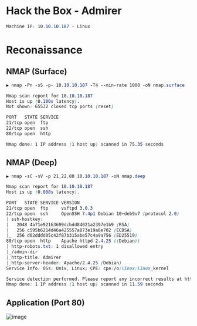 # Hack the Box - Admirer

```CSS
Machine IP: 10.10.10.187 - Linux
```

# Reconaissance
## NMAP (Surface)
```CSS
▶ nmap -Pn -sS -p- 10.10.10.187 -T4 --min-rate 1000 -oN nmap.surface

Nmap scan report for 10.10.10.187
Host is up (0.100s latency).
Not shown: 65532 closed tcp ports (reset)

PORT   STATE SERVICE
21/tcp open  ftp
22/tcp open  ssh
80/tcp open  http

Nmap done: 1 IP address (1 host up) scanned in 75.35 seconds
```

## NMAP (Deep)
```CSS
▶ nmap -sC -sV -p 21,22,80 10.10.10.187 -oN nmap.deep

Nmap scan report for 10.10.10.187
Host is up (0.088s latency).

PORT   STATE SERVICE VERSION
21/tcp open  ftp     vsftpd 3.0.3
22/tcp open  ssh     OpenSSH 7.4p1 Debian 10+deb9u7 (protocol 2.0)
| ssh-hostkey: 
|   2048 4a71e92163699dcbdd84021a2397e1b9 (RSA)
|   256 c595b6214d46a425557a873e19a8e702 (ECDSA)
|_  256 d02dddd05c42f87b315abe57c4a9a756 (ED25519)
80/tcp open  http    Apache httpd 2.4.25 ((Debian))
| http-robots.txt: 1 disallowed entry 
|_/admin-dir
|_http-title: Admirer
|_http-server-header: Apache/2.4.25 (Debian)
Service Info: OSs: Unix, Linux; CPE: cpe:/o:linux:linux_kernel

Service detection performed. Please report any incorrect results at https://nmap.org/submit/ .
Nmap done: 1 IP address (1 host up) scanned in 11.59 seconds
```

## Application (Port 80)
![image](https://user-images.githubusercontent.com/83878909/229423143-85c36971-4509-41d0-8710-63c5cf8efe6e.png)
